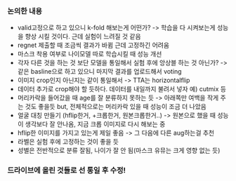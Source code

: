 ### 논의한 내용

- valid고정으로 하고 있으니 k-fold 해보는게 어떤가? -> 학습을 다 시켜보는게 성능을 향상 시킬 것이다. 근데 실험이 느려질 것 같음
- regnet 제출할 때 조금씩 결과가 바뀜 근데 고정하긴 어려움
- 마스크 착용 여부로 나이모델 따로 학습시킬 때 성능 개선 
- 각자 다른 것을 하는 것 보단 모델을 통일해서 실험 후에 앙상블 하는 것 아닌가? -> 같은 basline으로 하고 있으니 마지막 결과를 업로드해서 voting
- 이미지 crop인지 아닌지는 같이 통일해서 -> TTA는 horizontalflip 
- 데이터 추가로 crop해야 할 듯하다. 데이터를 내일까지 불려서 넣자   예) cutmix 등
- 머리카락을 들어갔을 때 age를 잘 분류하지 못하는 듯 -> 아래쪽만 여백을 작게 주는 것도 좋을듯 but, 전체적으로는 머리카락 있을 때 성능이 조금 더 나았음
- 얼굴 대칭 만들기 (hflip한거, +크롭한거, 원본크롭한거..) -> 원본으로 했을 때 성능이 생각보다 잘 안나옴, 지금 크롭 이미지로 다시 해보는 중
- hflip한 이미지를 가지고 있는게 제일 좋음 -> 그 다음에 다른 aug하는걸 추천
- 라벨은 실험 후에 고정하는 것이 좋을 듯
- 성별은 전반적으로 분류 잘됨, 나이가 잘 안 됨(마스크 유뮤는 크게 영향 없는 듯) 


### 드라이브에 올린 것들로 선 통일 후 수정! 
